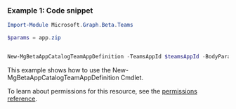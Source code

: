 ### Example 1: Code snippet

```powershellImport-Module Microsoft.Graph.Beta.Teams

$params = app.zip


New-MgBetaAppCatalogTeamAppDefinition -TeamsAppId $teamsAppId -BodyParameter $params
```
This example shows how to use the New-MgBetaAppCatalogTeamAppDefinition Cmdlet.
To learn about permissions for this resource, see the [permissions reference](/graph/permissions-reference).

